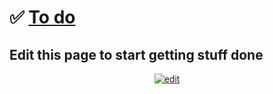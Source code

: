 <!-- ◻⬜🔳🔲✔✅ -->

# ✅ [To do](https://prp1277.github.io/To-Do/)

## Edit this page to start getting stuff done

<center>
<a href="https://github.com/prp1277/to-do/edit/master/README.md"><img src="https://img.shields.io/github/issues/prp1277/to-do.svg?label=edit%20page&logo=github&style=plastic" alt="edit"/></a>
</center>
